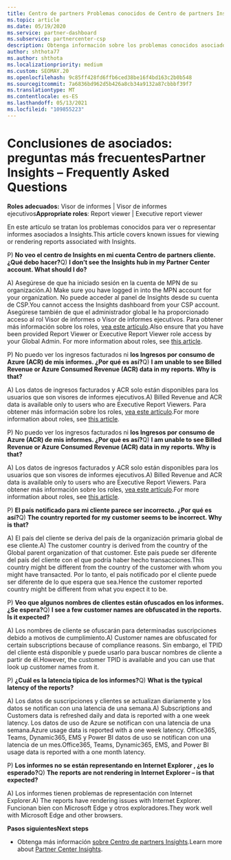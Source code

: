 ```yaml
---
title: Centro de partners Problemas conocidos de Centro de partners Insights
ms.topic: article
ms.date: 05/19/2020
ms.service: partner-dashboard
ms.subservice: partnercenter-csp
description: Obtenga información sobre los problemas conocidos asociados a Centro de partners Insights (PCI). La información puede incluir problemas conocidos de representación o limitaciones de informes.
author: shthota77
ms.author: shthota
ms.localizationpriority: medium
ms.custom: SEOMAY.20
ms.openlocfilehash: 9c85ff428fd6ffb6ced38be16f4bd163c2b0b548
ms.sourcegitcommit: 7a6836bd962d5b426a8cb34a9132a87cbbbf39f7
ms.translationtype: MT
ms.contentlocale: es-ES
ms.lasthandoff: 05/13/2021
ms.locfileid: "109855223"
---
```

# <a name="partner-insights--frequently-asked-questions"></a><span data-ttu-id="38942-104">Conclusiones de asociados: preguntas más frecuentes</span><span class="sxs-lookup"><span data-stu-id="38942-104">Partner Insights – Frequently Asked Questions</span></span>

<span data-ttu-id="38942-105">**Roles adecuados:** Visor de informes | Visor de informes ejecutivos</span><span class="sxs-lookup"><span data-stu-id="38942-105">**Appropriate roles**: Report viewer | Executive report viewer</span></span>

<span data-ttu-id="38942-106">En este artículo se tratan los problemas conocidos para ver o representar informes asociados a Insights.</span><span class="sxs-lookup"><span data-stu-id="38942-106">This article covers known issues for viewing or rendering reports associated with Insights.</span></span>

<span data-ttu-id="38942-107">P) **No veo el centro de Insights en mi cuenta Centro de partners cliente. ¿Qué debo hacer?**</span><span class="sxs-lookup"><span data-stu-id="38942-107">Q) **I don’t see the Insights hub in my Partner Center account. What should I do?**</span></span>

<span data-ttu-id="38942-108">A) Asegúrese de que ha iniciado sesión en la cuenta de MPN de su organización.</span><span class="sxs-lookup"><span data-stu-id="38942-108">A) Make sure you have logged in into the MPN account for your organization.</span></span> <span data-ttu-id="38942-109">No puede acceder al panel de Insights desde su cuenta de CSP.</span><span class="sxs-lookup"><span data-stu-id="38942-109">You cannot access the Insights dashboard from your CSP account.</span></span> <span data-ttu-id="38942-110">Asegúrese también de que el administrador global le ha proporcionado acceso al rol Visor de informes o Visor de informes ejecutivos.  Para obtener más información sobre los roles, [vea este artículo](./pci-roles.md).</span><span class="sxs-lookup"><span data-stu-id="38942-110">Also ensure that you have been provided Report Viewer or Executive Report Viewer role access by your Global Admin.  For more information about roles, see [this article](./pci-roles.md).</span></span>

<span data-ttu-id="38942-111">P) No puedo ver los ingresos facturados ni **los Ingresos por consumo de Azure (ACR) de mis informes. ¿Por qué es así?**</span><span class="sxs-lookup"><span data-stu-id="38942-111">Q) **I am unable to see Billed Revenue or Azure Consumed Revenue (ACR) data in my reports. Why is that?**</span></span>

<span data-ttu-id="38942-112">A) Los datos de ingresos facturados y ACR solo están disponibles para los usuarios que son visores de informes ejecutivos.</span><span class="sxs-lookup"><span data-stu-id="38942-112">A) Billed Revenue and ACR data is available only to users who are Executive Report Viewers.</span></span>  <span data-ttu-id="38942-113">Para obtener más información sobre los roles, [vea este artículo](./pci-roles.md).</span><span class="sxs-lookup"><span data-stu-id="38942-113">For more information about roles, see [this article](./pci-roles.md).</span></span>

<span data-ttu-id="38942-114">P) No puedo ver los ingresos facturados ni **los Ingresos por consumo de Azure (ACR) de mis informes. ¿Por qué es así?**</span><span class="sxs-lookup"><span data-stu-id="38942-114">Q) **I am unable to see Billed Revenue or Azure Consumed Revenue (ACR) data in my reports. Why is that?**</span></span>

<span data-ttu-id="38942-115">A) Los datos de ingresos facturados y ACR solo están disponibles para los usuarios que son visores de informes ejecutivos.</span><span class="sxs-lookup"><span data-stu-id="38942-115">A) Billed Revenue and ACR data is available only to users who are Executive Report Viewers.</span></span> <span data-ttu-id="38942-116">Para obtener más información sobre los roles, [vea este artículo](./pci-roles.md).</span><span class="sxs-lookup"><span data-stu-id="38942-116">For more information about roles, see [this article](./pci-roles.md).</span></span>

<span data-ttu-id="38942-117">P) **El país notificado para mi cliente parece ser incorrecto. ¿Por qué es así?**</span><span class="sxs-lookup"><span data-stu-id="38942-117">Q) **The country reported for my customer seems to be incorrect. Why is that?**</span></span>

<span data-ttu-id="38942-118">A) El país del cliente se deriva del país de la organización primaria global de ese cliente.</span><span class="sxs-lookup"><span data-stu-id="38942-118">A) The customer country is derived from the country of the Global parent organization of that customer.</span></span> <span data-ttu-id="38942-119">Este país puede ser diferente del país del cliente con el que podría haber hecho transacciones.</span><span class="sxs-lookup"><span data-stu-id="38942-119">This country might be different from the country of the customer with whom you might have transacted.</span></span> <span data-ttu-id="38942-120">Por lo tanto, el país notificado por el cliente puede ser diferente de lo que espera que sea.</span><span class="sxs-lookup"><span data-stu-id="38942-120">Hence the customer reported country might be different from what you expect it to be.</span></span>

<span data-ttu-id="38942-121">P) **Veo que algunos nombres de clientes están ofuscados en los informes. ¿Se espera?**</span><span class="sxs-lookup"><span data-stu-id="38942-121">Q) **I see a few customer names are obfuscated in the reports. Is it expected?**</span></span>

<span data-ttu-id="38942-122">A) Los nombres de cliente se ofuscarán para determinadas suscripciones debido a motivos de cumplimiento.</span><span class="sxs-lookup"><span data-stu-id="38942-122">A) Customer names are obfuscated for certain subscriptions because of compliance reasons.</span></span> <span data-ttu-id="38942-123">Sin embargo, el TPID del cliente está disponible y puede usarlo para buscar nombres de cliente a partir de él.</span><span class="sxs-lookup"><span data-stu-id="38942-123">However, the customer TPID is available and you can use that look up customer names from it.</span></span>

<span data-ttu-id="38942-124">P) **¿Cuál es la latencia típica de los informes?**</span><span class="sxs-lookup"><span data-stu-id="38942-124">Q) **What is the typical latency of the reports?**</span></span>

<span data-ttu-id="38942-125">A) Los datos de suscripciones y clientes se actualizan diariamente y los datos se notifican con una latencia de una semana.</span><span class="sxs-lookup"><span data-stu-id="38942-125">A) Subscriptions and Customers data is refreshed daily and data is reported with a one week latency.</span></span> <span data-ttu-id="38942-126">Los datos de uso de Azure se notifican con una latencia de una semana.</span><span class="sxs-lookup"><span data-stu-id="38942-126">Azure usage data is reported with a one week latency.</span></span> <span data-ttu-id="38942-127">Office365, Teams, Dynamic365, EMS y Power BI datos de uso se notifican con una latencia de un mes.</span><span class="sxs-lookup"><span data-stu-id="38942-127">Office365, Teams, Dynamic365, EMS, and Power BI usage data is reported with a one month latency.</span></span>

<span data-ttu-id="38942-128">P) **Los informes no se están representando en Internet Explorer , ¿es lo esperado?**</span><span class="sxs-lookup"><span data-stu-id="38942-128">Q) **The reports are not rendering in Internet Explorer – is that expected?**</span></span>

<span data-ttu-id="38942-129">A) Los informes tienen problemas de representación con Internet Explorer.</span><span class="sxs-lookup"><span data-stu-id="38942-129">A)  The reports have rendering issues with Internet Explorer.</span></span> <span data-ttu-id="38942-130">Funcionan bien con Microsoft Edge y otros exploradores.</span><span class="sxs-lookup"><span data-stu-id="38942-130">They work well with Microsoft Edge and other browsers.</span></span>

<span data-ttu-id="38942-131">**Pasos siguientes**</span><span class="sxs-lookup"><span data-stu-id="38942-131">**Next steps**</span></span>

- <span data-ttu-id="38942-132">Obtenga más información [sobre Centro de partners Insights](partner-center-insights.md).</span><span class="sxs-lookup"><span data-stu-id="38942-132">Learn more about [Partner Center Insights](partner-center-insights.md).</span></span>